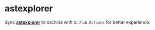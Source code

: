 # astexplorer

Sync [**astexplorer**](https://github.com/fkling/astexplorer) to oschina with `Github Actions` for better experience.
